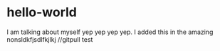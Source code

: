 # hello-world
I am talking about myself yep yep yep yep.
I added this in the amazing nonsldkfjsdlfkjlkj
//gitpull test

